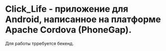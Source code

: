 # Click_Life  - приложение для Android, написанное на платформе Apache Cordova (PhoneGap).
Для работы трребуется бекенд.